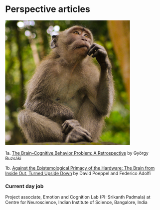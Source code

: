 # Perspective articles

![Thinking](https://github.com/LakshmanChakravarthy/mind-brain/blob/gh-pages/thinking.jpg)

1a. [The Brain–Cognitive Behavior Problem: A Retrospective](https://www.eneuro.org/content/7/4/ENEURO.0069-20.2020) by György Buzsáki

1b. [Against the Epistemological Primacy of the Hardware: The Brain from Inside Out, Turned Upside Down](https://www.eneuro.org/content/7/4/ENEURO.0215-20.2020) by David Poeppel and Federico Adolfi

### Current day job

Project associate, Emotion and Cognition Lab (PI: Srikanth Padmala) at Centre for Neuroscience, Indian Institute of Science, Bangalore, India

